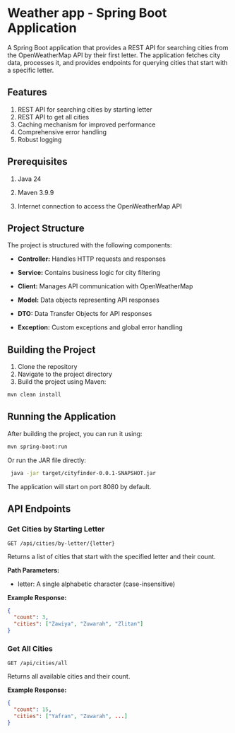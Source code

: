 # Weather app - Spring Boot Application

A Spring Boot application that provides a REST API for searching cities from the OpenWeatherMap API by their first letter. The application fetches city data, processes it, and provides endpoints for querying cities that start with a specific letter.

## Features

1. REST API for searching cities by starting letter
2. REST API to get all cities
3. Caching mechanism for improved performance
4. Comprehensive error handling
5. Robust logging

## Prerequisites

1. Java 24

2. Maven 3.9.9

3. Internet connection to access the OpenWeatherMap API

## Project Structure
The project is structured with the following components:

- **Controller:** Handles HTTP requests and responses

- **Service:** Contains business logic for city filtering

- **Client:** Manages API communication with OpenWeatherMap

- **Model:** Data objects representing API responses

- **DTO:** Data Transfer Objects for API responses

- **Exception:** Custom exceptions and global error handling

## Building the Project

1. Clone the repository
2. Navigate to the project directory
3. Build the project using Maven:

```bash
mvn clean install
```


## Running the Application

After building the project, you can run it using:

```bash
mvn spring-boot:run
```

Or run the JAR file directly:

```bash
 java -jar target/cityfinder-0.0.1-SNAPSHOT.jar
```

The application will start on port 8080 by default.


## API Endpoints

### Get Cities by Starting Letter
`GET /api/cities/by-letter/{letter}`

Returns a list of cities that start with the specified letter and their count.

**Path Parameters:**
- letter: A single alphabetic character (case-insensitive)

**Example Response:**
```json
{
  "count": 3,
  "cities": ["Zawiya", "Zuwarah", "Zlitan"]
}
```


### Get All Cities
`GET /api/cities/all`

Returns all available cities and their count.

**Example Response:**
```json
{
  "count": 15,
  "cities": ["Yafran", "Zuwarah", ...]
}
```
